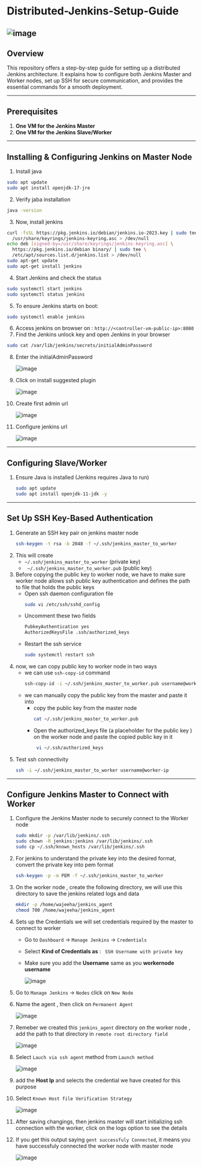 # Distributed-Jenkins-Setup-Guide
![image](https://github.com/user-attachments/assets/f2da7ddb-37d9-4fc8-9ecb-c8ebe8dc6246)
---
## Overview
This repository offers a step-by-step guide for setting up a distributed Jenkins architecture. It explains how to configure both Jenkins Master and Worker nodes, set up SSH for secure communication, and provides the essential commands for a smooth deployment.

---
## Prerequisites
1. **One VM for the Jenkins Master**
2. **One VM for the Jenkins Slave/Worker**
---
## Installing & Configuring Jenkins on Master Node
1. Install java
``` bash
sudo apt update
sudo apt install openjdk-17-jre
```
2. Verify jaba installation
``` bash
java -version
```
3. Now, install jenkins
``` bash
curl -fsSL https://pkg.jenkins.io/debian/jenkins.io-2023.key | sudo tee \
  /usr/share/keyrings/jenkins-keyring.asc > /dev/null
echo deb [signed-by=/usr/share/keyrings/jenkins-keyring.asc] \
  https://pkg.jenkins.io/debian binary/ | sudo tee \
  /etc/apt/sources.list.d/jenkins.list > /dev/null
sudo apt-get update
sudo apt-get install jenkins
```
4. Start Jenkins and check the status
``` bash
sudo systemctl start jenkins
sudo systemctl status jenkins
```
5. To ensure Jenkins starts on boot:
``` bash
sudo systemctl enable jenkins
```
6. Access jenkins on browser on : `http://<controller-vm-public-ip>:8080`
7. Find the Jenkins unlock key and open Jenkins in your browser
``` bash
sudo cat /var/lib/jenkins/secrets/initialAdminPassword
```
8. Enter the initialAdminPassword
   
   ![image](https://github.com/user-attachments/assets/b16412e7-8c87-4afe-a7cc-0e4e33123040)
9. Click on install suggested plugin
    
   ![image](https://github.com/user-attachments/assets/4d9da132-6cf2-41ae-8a80-8fd4a6a5d6c3)
10. Create first admin url
    
    ![image](https://github.com/user-attachments/assets/fb86a363-934f-486a-8ba6-83b0a5019178)
11. Configure jenkins url
    
    ![image](https://github.com/user-attachments/assets/4cef2e68-e83b-4151-908e-0858adf36c3f)
---
## Configuring Slave/Worker
1. Ensure Java is installed (Jenkins requires Java to run)
   ``` bash
   sudo apt update
   sudo apt install openjdk-11-jdk -y
   ```
---
## Set Up SSH Key-Based Authentication
1. Generate an SSH key pair on jenkins master node
   ``` bash
   ssh-keygen -t rsa -b 2048 -f ~/.ssh/jenkins_master_to_worker
   ```
2. This will create
   - `~/.ssh/jenkins_master_to_worker` (private key)
   - ` ~/.ssh/jenkins_master_to_worker.pub` (public key)
3. Before copying the public key to worker node, we have to make sure worker node allows ssh public key authentication and defines the path to file that holds the public keys
   - Open ssh daemon configuration file
     ``` bash
     sudo vi /etc/ssh/sshd_config
     ```
   - Uncomment these two fields
     ``` bash
     PubkeyAuthentication yes
     AuthorizedKeysFile .ssh/authorized_keys
     ```
   - Restart the ssh service
     ``` bash
     sudo systemctl restart ssh
     ```
4. now, we can copy public key to worker node in two ways
   - we can use `ssh-copy-id` command
     ``` bash
     ssh-copy-id -i ~/.ssh/jenkins_master_to_worker.pub username@worker_ip
     ```
   - we can manually copy the public key from the master and paste it into
     - copy the public key from the master node
       ``` bash
       cat ~/.ssh/jenkins_master_to_worker.pub
       ```
     - Open the authorized_keys file (a placeholder for the public key ) on the worker node and paste the copied public key in it
       ``` bash
        vi ~/.ssh/authorized_keys
       ```
  5. Test ssh connectivity
     ``` bash
     ssh -i ~/.ssh/jenkins_master_to_worker username@worker-ip
     ```
 ---
 ## Configure Jenkins Master to Connect with Worker
 1. Configure the Jenkins Master node to securely connect to the Worker node
    ``` bash
    sudo mkdir -p /var/lib/jenkins/.ssh
    sudo chown -R jenkins:jenkins /var/lib/jenkins/.ssh
    sudo cp ~/.ssh/known_hosts /var/lib/jenkins/.ssh
    ```
2. For jenkins to understand the private key into the desired format, convert the private key into pem format
   ``` bash
   ssh-keygen -p -m PEM -f ~/.ssh/jenkins_master_to_worker
   ```
3. On the worker node , create the following directory, we will use this directory to save the jenkins related logs and data
   ``` bash
   mkdir -p /home/wajeeha/jenkins_agent
   chmod 700 /home/wajeeha/jenkins_agent
   ```
4. Sets up the Credentials
   we will set credentials required by the master to connect to worker
   - Go to `Dashboard` -> `Manage Jenkins` -> `Credentials`
   - Select **Kind of Credentials as** : ` SSH Username with private key`
   - Make sure you add the **Username**  same as you **workernode username**
     
     ![image](https://github.com/user-attachments/assets/79b67b9d-e780-4405-a18c-54af370c619d)
5. Go to `Manage Jenkins` -> `Nodes` click on `New Node`
6. Name the agent , then click on `Permanent Agent`
   
   ![image](https://github.com/user-attachments/assets/cf267718-bd86-4df1-9a34-ebcf8672e9f3)
7. Remeber we created this `jenkins_agent` directory on the worker node , add the path to that directory in `remote root directory field`
   
   ![image](https://github.com/user-attachments/assets/15175409-ab04-4251-9919-de4e0627ade3)
8. Select `Lauch via ssh agent` method from `Launch method`
    
   ![image](https://github.com/user-attachments/assets/388ed465-fcaa-4d13-9ce3-57f329a24325)
  
9. add the **Host Ip** and selects the credential we have created for this purpose
10. Select `Known Host file Verification Strategy`
    
    ![image](https://github.com/user-attachments/assets/88bc109b-ebe5-405c-b58f-5f2bf2c818e7)
11. After saving changings, then jenkins master will start initializing ssh connection with the worker, click on the logs option to see the details
12. If you get this output saying `gent successfuly Connected`, it means you have successfuly connected the worker node with master node
    
    ![image](https://github.com/user-attachments/assets/496e8ad8-f640-48b9-9780-253e6728d852)





   



       









